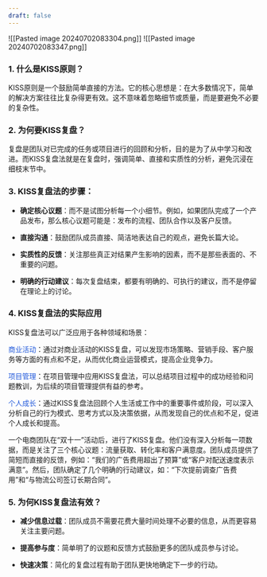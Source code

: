 ```yaml
---
draft: false
---
```


![[Pasted image 20240702083304.png]]
![[Pasted image 20240702083347.png]]
### 1. 什么是KISS原则？

KISS原则是一个鼓励简单直接的方法。它的核心思想是：在大多数情况下，简单的解决方案往往比复杂得更有效。这不意味着忽略细节或质量，而是要避免不必要的复杂性。

### 2. 为何要KISS复盘？

复盘是团队对已完成的任务或项目进行的回顾和分析，目的是为了从中学习和改进。而KISS复盘法就是在复盘时，强调简单、直接和实质性的分析，避免沉浸在细枝末节中。

### 3. KISS复盘法的步骤：

- **确定核心议题**：而不是试图分析每一个小细节。例如，如果团队完成了一个产品发布，那么核心议题可能是：发布的流程、团队合作以及客户反馈。
    
- **直接沟通**：鼓励团队成员直接、简洁地表达自己的观点，避免长篇大论。
    
- **实质性的反馈**：关注那些真正对结果产生影响的因素，而不是那些表面的、不重要的问题。
    
- **明确的行动建议**：每次复盘结束，都要有明确的、可执行的建议，而不是停留在理论上的讨论。
    

### 4. KISS复盘法的实际应用

KISS复盘法可以广泛应用于各种领域和场景：

<font color="#245bdb">商业活动</font>：通过对商业活动的KISS复盘，可以发现市场策略、营销手段、客户服务等方面的有点和不足，从而优化商业运营模式，提高企业竞争力。

<font color="#245bdb">项目管理</font>：在项目管理中应用KISS复盘法，可以总结项目过程中的成功经验和问题教训，为后续的项目管理提供有益的参考。

<font color="#245bdb">个人成长</font>：通过KISS复盘法回顾个人生活或工作中的重要事件或阶段，可以深入分析自己的行为模式、思考方式以及决策依据，从而发现自己的优点和不足，促进个人成长和提高。

一个电商团队在“双十一”活动后，进行了KISS复盘。他们没有深入分析每一项数据，而是关注了三个核心议题：流量获取、转化率和客户满意度。团队成员提供了简短而直接的反馈，例如：“我们的广告费用超出了预算”或“客户对配送速度表示满意”。然后，团队确定了几个明确的行动建议，如：“下次提前调查广告费用”和“与物流公司签订长期合同”。

### 5. 为何KISS复盘法有效？

- **减少信息过载**：团队成员不需要花费大量时间处理不必要的信息，从而更容易关注主要问题。
    
- **提高参与度**：简单明了的议题和反馈方式鼓励更多的团队成员参与讨论。
    
- **快速决策**：简化的复盘过程有助于团队更快地确定下一步的行动。

